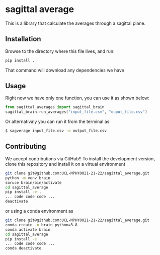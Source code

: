 # sagittal average

This is a library that calculate the averages through a sagittal plane.

## Installation

Browse to the directory where this file lives, and run:
```bash
pip install .
```
That command will download any dependencies we have

## Usage

Right now we have only one function, you can use it as shown below:

```python
from sagittal_averages import sagittal_brain
sagittal_brain.run_averages("input_file.csv", "ouput_file.csv")
```

Or alternativaly you can run it from the terminal as:
```bash
$ sagverage input_file.csv -o output_file.csv
```

## Contributing
We accept contributions via GitHub!!
To install the development version, clone this repository and install it on 
a virtual environment

```bash
git clone git@github.com:UCL-MPHY0021-21-22/sagittal_average.git
python -m venv brain
soruce brain/bin/activate
cd sagittal_average
pip install -e .
... code code code ...
deactivate
```

or using a conda environment as

```bash
git clone git@github.com:UCL-MPHY0021-21-22/sagittal_average.git
conda create -n brain python=3.8
conda activate brain
cd sagittal_average
pip install -e .
... code code code ...
conda deactivate
```
